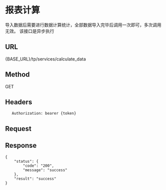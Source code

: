 # 报表计算

导入数据后需要进行数据计算统计，全部数据导入完毕后调用一次即可，多次调用无效。
该接口是异步执行

## URL
   {BASE_URL}/tp/services/calculate_data

## Method
   GET

## Headers
```
   Authorization: bearer {token}
```

## Request


## Response
```
{
	"status": {
		"code": "200",
		"message": "success"
	},
	"result": "success"
}
```
